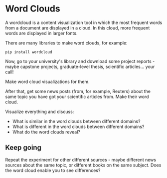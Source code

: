 # Word Clouds

A wordcloud is a content visualization tool in which the most frequent words from a document are displayed in a cloud. In this cloud, more frequent words are displayed in larger fonts.

There are many libraries to make word clouds, for example:

`pip install wordcloud`

Now, go to your university's library and download some project reports - maybe capstone projects, graduate-level thesis, scientific articles... your call!

Make word cloud visualizations for them.

After that, get some news posts (from, for example, Reuters) about the same topic you have got your scientific articles from. Make their word cloud.

Visualize everything and discuss:

* What is similar in the word clouds between different domains?
* What is different in the word clouds between different domains?
* What do the word clouds reveal?

## Keep going

Repeat the experiment for other different sources - maybe different news sources about the same topic, or different books on the same subject. Does the word cloud enable you to see differences?
